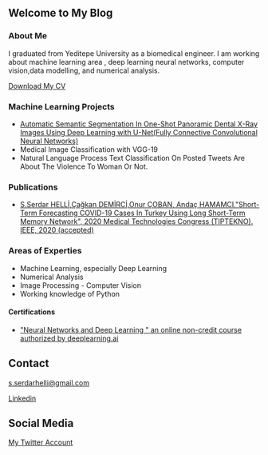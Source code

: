 ## Welcome to My Blog






### About Me

I graduated from Yeditepe University as a biomedical engineer. I am working about machine learning area , deep learning neural networks, computer vision,data modelling, and numerical analysis.




[Download My CV](Documents/SERDAR_HELLI_CV.pdf)

### Machine Learning Projects

- [Automatic Semantic Segmentation In One-Shot Panoramic Dental X-Ray Images Using Deep Learning with U-Net(Fully Connective Convolutional Neural Networks)](https://github.com/SerdarHelli/Segmentation-of-Teeth-in-Panoramic-X-ray-Image-Using-U-Net)
- Medical Image Classification with VGG-19
- Natural Language Process Text Classification On Posted Tweets Are About The Violence To Woman Or Not.



### Publications 

- [S.Serdar HELLİ,Çağkan DEMİRCİ,Onur ÇOBAN, Andaç HAMAMCI."Short-Term Forecasting COVID-19 Cases In Turkey Using Long Short-Term Memory Network", 2020 Medical Technologies Congress (TIPTEKNO). IEEE, 2020 (accepted)](https://arxiv.org/abs/2009.06343)


### Areas of Experties

- Machine Learning, especially Deep Learning
- Numerical Analysis
- Image Processing - Computer Vision
- Working knowledge of Python


####  Certifications
- ["Neural Networks and Deep Learning " an online non-credit course authorized by deeplearning.ai](https://www.coursera.org/account/accomplishments/certificate/SRLDV2BBHVL4)


## Contact 

[s.serdarhelli@gmail.com](mailto:s.serdarhelli@gmail.com)


[Linkedin](https://www.linkedin.com/in/selahattin-serdar-helli-85bb201a3/?originalSubdomain=tr)

## Social Media

[My Twitter Account](https://twitter.com/epitaph145)
